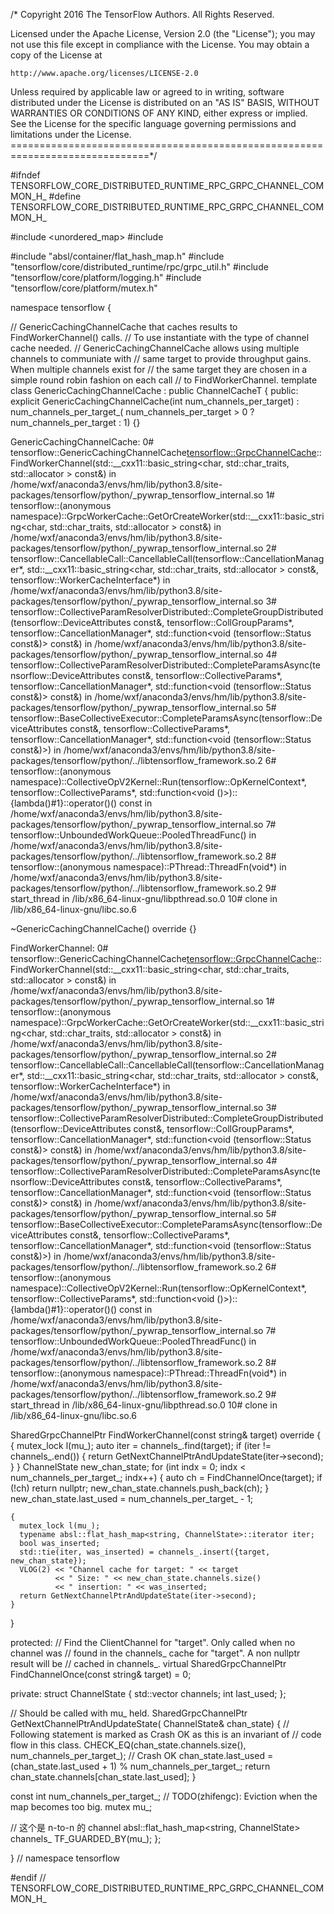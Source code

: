 /* Copyright 2016 The TensorFlow Authors. All Rights Reserved.

Licensed under the Apache License, Version 2.0 (the "License");
you may not use this file except in compliance with the License.
You may obtain a copy of the License at

    http://www.apache.org/licenses/LICENSE-2.0

Unless required by applicable law or agreed to in writing, software
distributed under the License is distributed on an "AS IS" BASIS,
WITHOUT WARRANTIES OR CONDITIONS OF ANY KIND, either express or implied.
See the License for the specific language governing permissions and
limitations under the License.
==============================================================================*/

#ifndef TENSORFLOW_CORE_DISTRIBUTED_RUNTIME_RPC_GRPC_CHANNEL_COMMON_H_
#define TENSORFLOW_CORE_DISTRIBUTED_RUNTIME_RPC_GRPC_CHANNEL_COMMON_H_

#include <unordered_map>
#include <vector>

#include "absl/container/flat_hash_map.h"
#include "tensorflow/core/distributed_runtime/rpc/grpc_util.h"
#include "tensorflow/core/platform/logging.h"
#include "tensorflow/core/platform/mutex.h"

namespace tensorflow {

// GenericCachingChannelCache that caches results to FindWorkerChannel() calls.
// To use instantiate with the type of channel cache needed.
// GenericCachingChannelCache allows using multiple channels to communiate with
// same target to provide throughput gains. When multiple channels exist for
// the same target they are chosen in a simple round robin fashion on each call
// to FindWorkerChannel.
template <typename ChannelCacheT>
class GenericCachingChannelCache : public ChannelCacheT {
 public:
  explicit GenericCachingChannelCache(int num_channels_per_target)
      : num_channels_per_target_(
            num_channels_per_target > 0 ? num_channels_per_target : 1) {}

GenericCachingChannelCache:
 0# tensorflow::GenericCachingChannelCache<tensorflow::GrpcChannelCache>::FindWorkerChannel(std::__cxx11::basic_string<char, std::char_traits<char>, std::allocator<char> > const&) in /home/wxf/anaconda3/envs/hm/lib/python3.8/site-packages/tensorflow/python/_pywrap_tensorflow_internal.so
 1# tensorflow::(anonymous namespace)::GrpcWorkerCache::GetOrCreateWorker(std::__cxx11::basic_string<char, std::char_traits<char>, std::allocator<char> > const&) in /home/wxf/anaconda3/envs/hm/lib/python3.8/site-packages/tensorflow/python/_pywrap_tensorflow_internal.so
 2# tensorflow::CancellableCall::CancellableCall(tensorflow::CancellationManager*, std::__cxx11::basic_string<char, std::char_traits<char>, std::allocator<char> > const&, tensorflow::WorkerCacheInterface*) in /home/wxf/anaconda3/envs/hm/lib/python3.8/site-packages/tensorflow/python/_pywrap_tensorflow_internal.so
 3# tensorflow::CollectiveParamResolverDistributed::CompleteGroupDistributed(tensorflow::DeviceAttributes const&, tensorflow::CollGroupParams*, tensorflow::CancellationManager*, std::function<void (tensorflow::Status const&)> const&) in /home/wxf/anaconda3/envs/hm/lib/python3.8/site-packages/tensorflow/python/_pywrap_tensorflow_internal.so
 4# tensorflow::CollectiveParamResolverDistributed::CompleteParamsAsync(tensorflow::DeviceAttributes const&, tensorflow::CollectiveParams*, tensorflow::CancellationManager*, std::function<void (tensorflow::Status const&)> const&) in /home/wxf/anaconda3/envs/hm/lib/python3.8/site-packages/tensorflow/python/_pywrap_tensorflow_internal.so
 5# tensorflow::BaseCollectiveExecutor::CompleteParamsAsync(tensorflow::DeviceAttributes const&, tensorflow::CollectiveParams*, tensorflow::CancellationManager*, std::function<void (tensorflow::Status const&)>) in /home/wxf/anaconda3/envs/hm/lib/python3.8/site-packages/tensorflow/python/../libtensorflow_framework.so.2
 6# tensorflow::(anonymous namespace)::CollectiveOpV2Kernel::Run(tensorflow::OpKernelContext*, tensorflow::CollectiveParams*, std::function<void ()>)::{lambda()#1}::operator()() const in /home/wxf/anaconda3/envs/hm/lib/python3.8/site-packages/tensorflow/python/_pywrap_tensorflow_internal.so
 7# tensorflow::UnboundedWorkQueue::PooledThreadFunc() in /home/wxf/anaconda3/envs/hm/lib/python3.8/site-packages/tensorflow/python/../libtensorflow_framework.so.2
 8# tensorflow::(anonymous namespace)::PThread::ThreadFn(void*) in /home/wxf/anaconda3/envs/hm/lib/python3.8/site-packages/tensorflow/python/../libtensorflow_framework.so.2
 9# start_thread in /lib/x86_64-linux-gnu/libpthread.so.0
10# clone in /lib/x86_64-linux-gnu/libc.so.6


  ~GenericCachingChannelCache() override {}




FindWorkerChannel:
 0# tensorflow::GenericCachingChannelCache<tensorflow::GrpcChannelCache>::FindWorkerChannel(std::__cxx11::basic_string<char, std::char_traits<char>, std::allocator<char> > const&) in /home/wxf/anaconda3/envs/hm/lib/python3.8/site-packages/tensorflow/python/_pywrap_tensorflow_internal.so
 1# tensorflow::(anonymous namespace)::GrpcWorkerCache::GetOrCreateWorker(std::__cxx11::basic_string<char, std::char_traits<char>, std::allocator<char> > const&) in /home/wxf/anaconda3/envs/hm/lib/python3.8/site-packages/tensorflow/python/_pywrap_tensorflow_internal.so
 2# tensorflow::CancellableCall::CancellableCall(tensorflow::CancellationManager*, std::__cxx11::basic_string<char, std::char_traits<char>, std::allocator<char> > const&, tensorflow::WorkerCacheInterface*) in /home/wxf/anaconda3/envs/hm/lib/python3.8/site-packages/tensorflow/python/_pywrap_tensorflow_internal.so
 3# tensorflow::CollectiveParamResolverDistributed::CompleteGroupDistributed(tensorflow::DeviceAttributes const&, tensorflow::CollGroupParams*, tensorflow::CancellationManager*, std::function<void (tensorflow::Status const&)> const&) in /home/wxf/anaconda3/envs/hm/lib/python3.8/site-packages/tensorflow/python/_pywrap_tensorflow_internal.so
 4# tensorflow::CollectiveParamResolverDistributed::CompleteParamsAsync(tensorflow::DeviceAttributes const&, tensorflow::CollectiveParams*, tensorflow::CancellationManager*, std::function<void (tensorflow::Status const&)> const&) in /home/wxf/anaconda3/envs/hm/lib/python3.8/site-packages/tensorflow/python/_pywrap_tensorflow_internal.so
 5# tensorflow::BaseCollectiveExecutor::CompleteParamsAsync(tensorflow::DeviceAttributes const&, tensorflow::CollectiveParams*, tensorflow::CancellationManager*, std::function<void (tensorflow::Status const&)>) in /home/wxf/anaconda3/envs/hm/lib/python3.8/site-packages/tensorflow/python/../libtensorflow_framework.so.2
 6# tensorflow::(anonymous namespace)::CollectiveOpV2Kernel::Run(tensorflow::OpKernelContext*, tensorflow::CollectiveParams*, std::function<void ()>)::{lambda()#1}::operator()() const in /home/wxf/anaconda3/envs/hm/lib/python3.8/site-packages/tensorflow/python/_pywrap_tensorflow_internal.so
 7# tensorflow::UnboundedWorkQueue::PooledThreadFunc() in /home/wxf/anaconda3/envs/hm/lib/python3.8/site-packages/tensorflow/python/../libtensorflow_framework.so.2
 8# tensorflow::(anonymous namespace)::PThread::ThreadFn(void*) in /home/wxf/anaconda3/envs/hm/lib/python3.8/site-packages/tensorflow/python/../libtensorflow_framework.so.2
 9# start_thread in /lib/x86_64-linux-gnu/libpthread.so.0
10# clone in /lib/x86_64-linux-gnu/libc.so.6

  SharedGrpcChannelPtr FindWorkerChannel(const string& target) override {
    {
      mutex_lock l(mu_);
      auto iter = channels_.find(target);
      if (iter != channels_.end()) {
        return GetNextChannelPtrAndUpdateState(iter->second);
      }
    }
    ChannelState new_chan_state;
    for (int indx = 0; indx < num_channels_per_target_; indx++) {
      auto ch = FindChannelOnce(target);
      if (!ch) return nullptr;
      new_chan_state.channels.push_back(ch);
    }
    new_chan_state.last_used = num_channels_per_target_ - 1;

    {
      mutex_lock l(mu_);
      typename absl::flat_hash_map<string, ChannelState>::iterator iter;
      bool was_inserted;
      std::tie(iter, was_inserted) = channels_.insert({target, new_chan_state});
      VLOG(2) << "Channel cache for target: " << target
              << " Size: " << new_chan_state.channels.size()
              << " insertion: " << was_inserted;
      return GetNextChannelPtrAndUpdateState(iter->second);
    }
  }

 protected:
  // Find the ClientChannel for "target".  Only called when no channel was
  // found in the channels_ cache for "target".  A non nullptr result will be
  // cached in channels_.
  virtual SharedGrpcChannelPtr FindChannelOnce(const string& target) = 0;

 private:
  struct ChannelState {
    std::vector<SharedGrpcChannelPtr> channels;
    int last_used;
  };

  // Should be called with mu_ held.
  SharedGrpcChannelPtr GetNextChannelPtrAndUpdateState(
      ChannelState& chan_state) {
    // Following statement is marked as Crash OK as this is an invariant of
    // code flow in this class.
    CHECK_EQ(chan_state.channels.size(), num_channels_per_target_);  // Crash OK
    chan_state.last_used =
        (chan_state.last_used + 1) % num_channels_per_target_;
    return chan_state.channels[chan_state.last_used];
  }

  const int num_channels_per_target_;
  // TODO(zhifengc): Eviction when the map becomes too big.
  mutex mu_;
  
  // 这个是 n-to-n 的 channel
  absl::flat_hash_map<string, ChannelState> channels_ TF_GUARDED_BY(mu_);
};

}  // namespace tensorflow

#endif  // TENSORFLOW_CORE_DISTRIBUTED_RUNTIME_RPC_GRPC_CHANNEL_COMMON_H_
